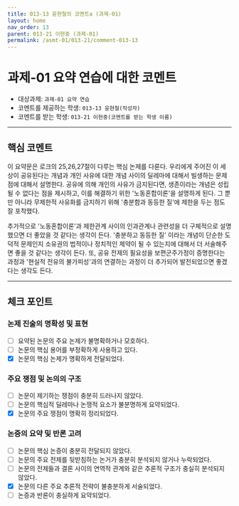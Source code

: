 ```yaml
---
title: 013-13 윤현철의 코멘트a (과제-01) 
layout: home
nav_order: 13
parent: 013-21 이현중 (과제-01)
permalink: /asmt-01/013-21/comment-013-13
---
```


# 과제-01 요약 연습에 대한 코멘트

- 대상과제: `과제-01 요약 연습`
- 코멘트를 제공하는 학생: `013-13 윤현철(작성자)` 
- 코멘트를 받는 학생: `013-21 이현중(코멘트를 받는 학생 이름)` 

---

## 핵심 코멘트

이 요약문은 로크의 25,26,27절이 다루는 핵심 논제를 다룬다. 우리에게 주어진 이 세상이 공유된다는 개념과 개인 사유에 대한 개념 사이의 딜레마에 대해서 빌생하는 문제점에 대해서 설명한다. 공유에 의해 개인의 사유가 금지된다면, 생존이라는 개념은 성립될 수 없다는 점을 제시하고, 이를 해결하기 위한 '노동혼합이론'을 설명하게 된다. 그 뿐만 아니라 무제한적 사유화를 금지하기 위해 '충분함과 동등한 질'에 제한을 두는 점도 잘 포착했다. 

추가적으로 '노동혼합이론'과 제한관계 사이의 인과관계나 관련성을 더 구체적으로 설명했으면 더 좋았을 것 같다는 생각이 든다. '충분하고 동등한 질' 이라는 개념이 단순한 도덕적 문제인지 소유권의 법적이나 정치적인 제약이 될 수 있는지에 대해서 더 서술해주면 좋을 것 같다는 생각이 든다.
또, 공유 전제의 필요성을 보편군주가정이 증명한다는 과정과 '현실적 전유의 불가피성'과의 연결하는 과정이 더 추가되어 발전되었으면 좋겠다는 생각도 든다.

---

## 체크 포인트

### 논제 진술의 명확성 및 표현  
- [ ] 요약된 논문의 주요 논제가 불명확하거나 모호하다.  
- [ ] 논문의 핵심 용어를 부정확하게 사용하고 있다.  
- [x] 논문의 핵심 논제가 명확하게 전달되었다.  

### 주요 쟁점 및 논의의 구조  
- [ ] 논문이 제기하는 쟁점이 충분히 드러나지 않았다.  
- [ ] 논문의 핵심적 딜레마나 논쟁적 요소가 불분명하게 요약되었다.  
- [x] 논문의 주요 쟁점이 명확히 정리되었다.  

### 논증의 요약 및 반론 고려  
- [ ] 논문의 핵심 논증이 충분히 전달되지 않았다.  
- [ ] 논문의 주요 전제를 뒷받침하는 논거가 충분히 분석되지 않거나 누락되었다.  
- [ ] 논문의 전제들과 결론 사이의 연역적 관계와 같은 추론적 구조가 충실히 분석되지 않았다.  
- [x] 논문의 다른 주요 추론적 전략이 불충분하게 서술되었다.
- [ ] 논증과 반론이 충실하게 요약되었다. 